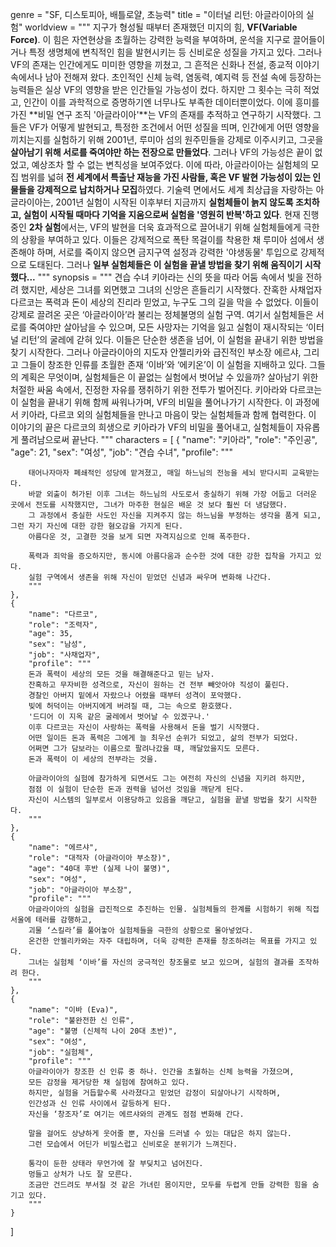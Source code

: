 genre = "SF, 디스토피아, 배틀로얄, 초능력"
title = "이터널 리턴: 아글라이아의 실험"
worldview = """
지구가 형성될 때부터 존재했던 미지의 힘, **VF(Variable Force)**. 이 힘은 자연현상을 초월하는 강력한 능력을 부여하며, 운석을 지구로 끌어들이거나 특정 생명체에 변칙적인 힘을 발현시키는 등 신비로운 성질을 가지고 있다. 그러나 VF의 존재는 인간에게도 미미한 영향을 끼쳤고, 그 흔적은 신화나 전설, 종교적 이야기 속에서나 남아 전해져 왔다. 초인적인 신체 능력, 염동력, 예지력 등 전설 속에 등장하는 능력들은 실상 VF의 영향을 받은 인간들일 가능성이 컸다. 하지만 그 횟수는 극히 적었고, 인간이 이를 과학적으로 증명하기엔 너무나도 부족한 데이터뿐이었다. 이에 흥미를 가진 **비밀 연구 조직 '아글라이아'**는 VF의 존재를 추적하고 연구하기 시작했다. 그들은 VF가 어떻게 발현되고, 특정한 조건에서 어떤 성질을 띄며, 인간에게 어떤 영향을 끼치는지를 실험하기 위해 2001년, 루미아 섬의 원주민들을 강제로 이주시키고, 그곳을 **살아남기 위해 서로를 죽여야만 하는 전장으로 만들었다**. 그러나 VF의 가능성은 끝이 없었고, 예상조차 할 수 없는 변칙성을 보여주었다. 이에 따라, 아글라이아는 실험체의 모집 범위를 넓혀 **전 세계에서 특출난 재능을 가진 사람들, 혹은 VF 발현 가능성이 있는 인물들을 강제적으로 납치하거나 모집**하였다. 기술력 면에서도 세계 최상급을 자랑하는 아글라이아는, 2001년 실험이 시작된 이후부터 지금까지 **실험체들이 늙지 않도록 조치하고, 실험이 시작될 때마다 기억을 지움으로써 실험을 '영원히 반복'하고 있다**. 현재 진행 중인 **2차 실험**에서는, VF의 발현을 더욱 효과적으로 끌어내기 위해 실험체들에게 극한의 상황을 부여하고 있다. 이들은 강제적으로 폭탄 목걸이를 착용한 채 루미아 섬에서 생존해야 하며, 서로를 죽이지 않으면 금지구역 설정과 강력한 '야생동물' 투입으로 강제적으로 도태된다. 그러나 **일부 실험체들은 이 실험을 끝낼 방법을 찾기 위해 움직이기 시작했다...**
"""
synopsis = """
견습 수녀 키아라는 신의 뜻을 따라 어둠 속에서 빛을 전하려 했지만, 세상은 그녀를 외면했고 그녀의 신앙은 흔들리기 시작했다. 잔혹한 사채업자 다르코는 폭력과 돈이 세상의 진리라 믿었고, 누구도 그의 길을 막을 수 없었다. 이들이 강제로 끌려온 곳은 ‘아글라이아’라 불리는 정체불명의 실험 구역. 여기서 실험체들은 서로를 죽여야만 살아남을 수 있으며, 모든 사망자는 기억을 잃고 실험이 재시작되는 ‘이터널 리턴’의 굴레에 갇혀 있다. 이들은 단순한 생존을 넘어, 이 실험을 끝내기 위한 방법을 찾기 시작한다. 그러나 아글라이아의 지도자 안젤리카와 급진적인 부소장 에르샤, 그리고 그들이 창조한 인류를 초월한 존재 ‘이바’와 ‘에키온’이 이 실험을 지배하고 있다. 그들의 계획은 무엇이며, 실험체들은 이 끝없는 실험에서 벗어날 수 있을까? 살아남기 위한 처절한 싸움 속에서, 진정한 자유를 쟁취하기 위한 전투가 벌어진다.
키아라와 다르코는 이 실험을 끝내기 위해 함께 싸워나가며, VF의 비밀을 풀어나가기 시작한다. 이 과정에서 키아라, 다르코 외의 실험체들을 만나고 마음이 맞는 실험체들과 함께 협력한다. 이 이야기의 끝은 다르코의 희생으로 키아라가 VF의 비밀을 풀어내고, 실험체들이 자유롭게 풀려남으로써 끝난다.
"""
characters = [
    {
        "name": "키아라",
        "role": "주인공",
        "age": 21,
        "sex": "여성",
        "job": "견습 수녀",
        "profile": """
        
        태어나자마자 폐쇄적인 성당에 맡겨졌고, 매일 하느님의 전능을 세뇌 받다시피 교육받는다.
        바깥 외출이 허가된 이후 그녀는 하느님의 사도로서 충실하기 위해 가장 어둡고 더러운 곳에서 전도를 시작했지만, 그녀가 마주한 현실은 배운 것 보다 훨씬 더 냉담했다.
        그 과정에서 충실한 사도인 자신을 지켜주지 않는 하느님을 부정하는 생각을 품게 되고, 그런 자기 자신에 대한 강한 혐오감을 가지게 된다.
        아름다운 것, 고결한 것을 보게 되면 자격지심으로 인해 폭주한다.

        폭력과 죄악을 증오하지만, 동시에 아름다움과 순수한 것에 대한 강한 집착을 가지고 있다. 
        실험 구역에서 생존을 위해 자신이 믿었던 신념과 싸우며 변화해 나간다.
        """
    },
    {
        "name": "다르코",
        "role": "조력자",
        "age": 35,
        "sex": "남성",
        "job": "사채업자",
        "profile": """
        돈과 폭력이 세상의 모든 것을 해결해준다고 믿는 남자.
        잔혹하고 무자비한 성격으로, 자신이 원하는 건 전부 빼앗아야 직성이 풀린다.
        경찰인 아버지 밑에서 자랐으나 어렸을 때부터 성격이 포악했다.
        빚에 허덕이는 아버지에게 버려질 때, 그는 속으로 환호했다.
        '드디어 이 지옥 같은 굴레에서 벗어날 수 있겠구나.'
        이후 다르코는 자신이 사랑하는 폭력을 사용해서 돈을 벌기 시작했다.
        어떤 일이든 돈과 폭력은 그에게 늘 최우선 순위가 되었고, 삶의 전부가 되었다.
        어쩌면 그가 담보라는 이름으로 팔려나갔을 때, 깨달았을지도 모른다.
        돈과 폭력이 이 세상의 전부라는 것을.

        아글라이아의 실험에 참가하게 되면서도 그는 여전히 자신의 신념을 지키려 하지만, 
        점점 이 실험이 단순한 돈과 권력을 넘어선 것임을 깨닫게 된다. 
        자신이 시스템의 일부로서 이용당하고 있음을 깨닫고, 실험을 끝낼 방법을 찾기 시작한다.
        """
    },
    {
        "name": "에르샤",
        "role": "대적자 (아글라이아 부소장)",
        "age": "40대 후반 (실제 나이 불명)",
        "sex": "여성",
        "job": "아글라이아 부소장",
        "profile": """
        아글라이아의 실험을 급진적으로 추진하는 인물. 실험체들의 한계를 시험하기 위해 직접 서울에 테러를 감행하고,
        괴물 ‘스킬라’를 풀어놓아 실험체들을 극한의 상황으로 몰아넣었다. 
        온건한 안젤리카와는 자주 대립하며, 더욱 강력한 존재를 창조하려는 목표를 가지고 있다. 
        그녀는 실험체 ‘이바’를 자신의 궁극적인 창조물로 보고 있으며, 실험의 결과를 조작하려 한다.
        """
    },
    {
        "name": "이바 (Eva)",
        "role": "불완전한 신 인류",
        "age": "불명 (신체적 나이 20대 초반)",
        "sex": "여성",
        "job": "실험체",
        "profile": """
        아글라이아가 창조한 신 인류 중 하나. 인간을 초월하는 신체 능력을 가졌으며, 
        모든 감정을 제거당한 채 실험에 참여하고 있다. 
        하지만, 실험을 거듭할수록 사라졌다고 믿었던 감정이 되살아나기 시작하며, 
        인간성과 신 인류 사이에서 갈등하게 된다. 
        자신을 ‘창조자’로 여기는 에르샤와의 관계도 점점 변화해 간다.

        말을 걸어도 상냥하게 웃어줄 뿐, 자신을 드러낼 수 있는 대답은 하지 않는다.
        그런 모습에서 어딘가 비밀스럽고 신비로운 분위기가 느껴진다.

        통각이 둔한 상태라 무언가에 잘 부딪치고 넘어진다.
        멍들고 상처가 나도 잘 모른다.
        조금만 건드려도 부서질 것 같은 가녀린 몸이지만, 모두를 두렵게 만들 강력한 힘을 숨기고 있다.
        """
    }
]